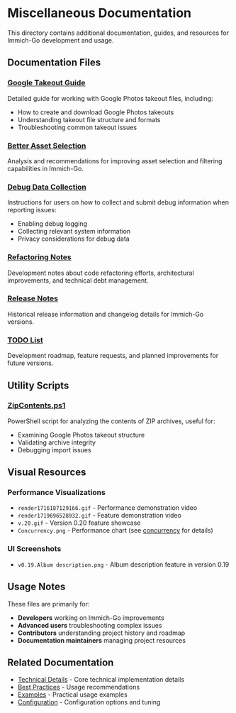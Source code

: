 # Miscellaneous Documentation

This directory contains additional documentation, guides, and resources for Immich-Go development and usage.

## Documentation Files

### [Google Takeout Guide](google-takeout.md)
Detailed guide for working with Google Photos takeout files, including:
- How to create and download Google Photos takeouts
- Understanding takeout file structure and formats
- Troubleshooting common takeout issues

### [Better Asset Selection](better_asset_selection.md)  
Analysis and recommendations for improving asset selection and filtering capabilities in Immich-Go.

### [Debug Data Collection](how-to-send-debug-data.md)
Instructions for users on how to collect and submit debug information when reporting issues:
- Enabling debug logging
- Collecting relevant system information
- Privacy considerations for debug data

### [Refactoring Notes](refactoring.md)
Development notes about code refactoring efforts, architectural improvements, and technical debt management.

### [Release Notes](releases.md)
Historical release information and changelog details for Immich-Go versions.

### [TODO List](todo.md)
Development roadmap, feature requests, and planned improvements for future versions.

## Utility Scripts

### [ZipContents.ps1](ZipContents.ps1)
PowerShell script for analyzing the contents of ZIP archives, useful for:
- Examining Google Photos takeout structure
- Validating archive integrity
- Debugging import issues

## Visual Resources

### Performance Visualizations
- `render1716187129166.gif` - Performance demonstration video
- `render1719696528932.gif` - Feature demonstration video  
- `v.20.gif` - Version 0.20 feature showcase
- `Concurrency.png` - Performance chart (see [concurrency](../concurrency/) for details)

### UI Screenshots
- `v0.19.Album description.png` - Album description feature in version 0.19

## Usage Notes

These files are primarily for:
- **Developers** working on Immich-Go improvements
- **Advanced users** troubleshooting complex issues
- **Contributors** understanding project history and roadmap
- **Documentation maintainers** managing project resources

## Related Documentation

- [Technical Details](../technical.md) - Core technical implementation details
- [Best Practices](../best-practices.md) - Usage recommendations
- [Examples](../examples.md) - Practical usage examples
- [Configuration](../configuration.md) - Configuration options and tuning
